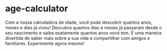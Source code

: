 # age-calculator
Com a nossa calculadora de idade, você pode descobrir quantos anos, meses e dias já viveu! Descubra quantos dias e meses já passaram desde o seu nascimento e saiba exatamente quantos anos você tem. É uma maneira divertida de saber mais sobre a sua vida e compartilhar com amigos e familiares. Experimente agora mesmo!
